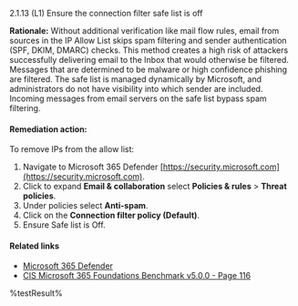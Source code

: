 2.1.13 (L1) Ensure the connection filter safe list is off

**Rationale:**
Without additional verification like mail flow rules, email from sources in the IP Allow List skips spam filtering and sender authentication (SPF, DKIM, DMARC) checks. This method creates a high risk of attackers successfully delivering email to the Inbox that would otherwise be filtered. Messages that are determined to be malware or high confidence phishing are filtered. The safe list is managed dynamically by Microsoft, and administrators do not have visibility into which sender are included. Incoming messages from email servers on the safe list bypass spam filtering.

#### Remediation action:

To remove IPs from the allow list:
1. Navigate to Microsoft 365 Defender [https://security.microsoft.com](https://security.microsoft.com).
2. Click to expand **Email & collaboration** select **Policies & rules** > **Threat policies**.
3. Under policies select **Anti-spam**.
4. Click on the **Connection filter policy (Default)**.
5. Ensure Safe list is Off.

#### Related links

* [Microsoft 365 Defender](https://security.microsoft.com)
* [CIS Microsoft 365 Foundations Benchmark v5.0.0 - Page 116](https://www.cisecurity.org/benchmark/microsoft_365)

<!--- Results --->
%testResult%